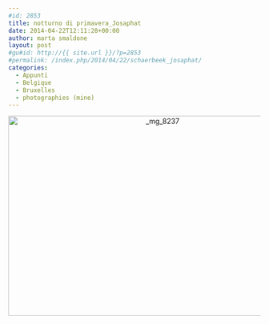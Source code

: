 ```yaml
---
#id: 2853
title: notturno di primavera_Josaphat
date: 2014-04-22T12:11:28+00:00
author: marta smaldone
layout: post
#gu#id: http://{{ site.url }}/?p=2853
#permalink: /index.php/2014/04/22/schaerbeek_josaphat/
categories:
  - Appunti
  - Belgique
  - Bruxelles
  - photographies (mine)
---
```

<p style="text-align: center;">
  <img class="aligncenter size-full wp-image-3561" src="{{ site.url }}/images/uploads/2014/03/MG_8237.jpg" alt="_mg_8237" width="600" height="400" srcset="{{ site.url }}/images/uploads/2014/03/MG_8237.jpg 600w, {{ site.url }}/images/uploads/2014/03/MG_8237-300x200.jpg 300w, {{ site.url }}/images/uploads/2014/03/MG_8237-330x220.jpg 330w" sizes="(max-width: 600px) 100vw, 600px" />
</p>